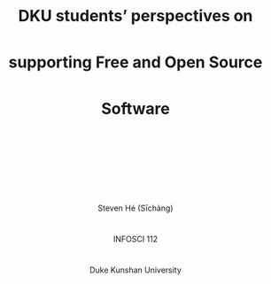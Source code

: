 # DKU students’ perspectives on supporting Free and Open Source Software

<br />
<br />

Steven Hé (Sīchàng)

INFOSCI 112

Duke Kunshan University

<style>
    * {
        text-align: center;
        line-height: 3;
    };
    h1 {
        line-height: 7;
    }
</style>
